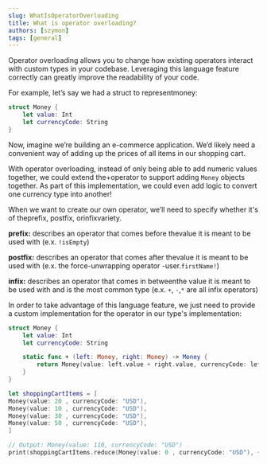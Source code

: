 ```yaml
---
slug: WhatIsOperatorOverloading
title: What is operator overloading?
authors: [szymon]
tags: [general]
---
```



Operator overloading allows you to change how existing operators interact with custom types in your codebase. Leveraging this language feature correctly can greatly improve the readability of your code.

For example, let’s say we had a struct to representmoney:
```swift
struct Money {
    let value: Int
    let currencyCode: String
}
```

Now, imagine we’re building an e-commerce application. We’d likely need a convenient way of adding up the prices of all items in our shopping cart.

With operator overloading, instead of only being able to add numeric values together, we could extend the+operator to support adding `Money` objects together. As part of this implementation, we could even add logic to convert one currency type into another!

When we want to create our own operator, we’ll need to specify whether it's of theprefix, postfix, orinfixvariety.

**prefix:** describes an operator that comes before thevalue it is meant to be used with (e.x. `!isEmpty`)

**postfix:** describes an operator that comes after thevalue it is meant to be used with (e.x. the force-unwrapping operator -user.`firstName!`)

**infix:** describes an operator that comes in betweenthe value it is meant to be used with and is the most common type (e.x. `+`, `-`,`*` are all infix operators)

In order to take advantage of this language feature, we just need to provide a custom implementation for the operator in our type's implementation:
```swift
struct Money {
    let value: Int
    let currencyCode: String

    static func + (left: Money, right: Money) -> Money {
        return Money(value: left.value + right.value, currencyCode: left.currencyCode)
    }
}

let shoppingCartItems = [
Money(value: 20 , currencyCode: "USD"),
Money(value: 10 , currencyCode: "USD"),
Money(value: 30 , currencyCode: "USD"),
Money(value: 50 , currencyCode: "USD"),
]

// Output: Money(value: 110, currencyCode: "USD")
print(shoppingCartItems.reduce(Money(value: 0 , currencyCode: "USD"), +))
```
